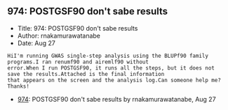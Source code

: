 ## 974: POSTGSF90 don't sabe results

- Title: 974: POSTGSF90 don't sabe results
- Author: rnakamurawatanabe
- Date: Aug 27

```
HiI'm running GWAS single-step analysis using the BLUPf90 family programs.I ran renumf90 and airemlf90 without
error.When I run POSTGSF90, it runs all the steps, but it does not save the results.Attached is the final information
that appears on the screen and the analysis log.Can someone help me?Thanks!
```

- [974](0974.md): POSTGSF90 don&apos;t sabe results by rnakamurawatanabe, Aug 27
